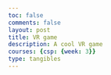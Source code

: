 ```yaml
---
toc: false
comments: false
layout: post
title: VR game
description: A cool VR game
courses: {csp: {week: 3}}
type: tangibles
---
```

<html>
<head>
<!DOCTYPE html>
<html>
<head>
    <meta name="viewport" content="width=device-width, user-scalable=no, minimum-scale=1.0, maximum-scale=1.0">
    <script src="https://aframe.io/releases/1.2.0/aframe.min.js"></script>
</head>
<body>
    <a-scene>
        <!-- Space background -->
        <a-sky src="space.jpg" radius="30"></a-sky>
 <!-- VR headset and hand controls -->
        <a-entity laser-controls="hand: right"></a-entity>
            <!-- Space-themed room with a locked door -->
        <a-box position="0 2 -5" scale="10 4 1" color="gray"></a-box>
        <a-box position="5 2 -5" scale="1 4 10" color="gray"></a-box>
        <a-box position="-5 2 -5" scale="1 4 10" color="gray"></a-box>
            <!-- Door (locked at first) -->
        <a-box id="door" position="0 2 -5.5" scale="2 4 0.1" color="brown" clickable></a-box>
        
<!-- Key (hidden in the room) -->
<a-sphere id="key" position="0 2 -3" radius="0.1" color="gold" clickable></a-sphere>
                <!-- Camera and cursor for interaction -->
        <a-entity camera look-controls>
            <a-cursor id="cursor" raycaster="objects: [clickable]"></a-cursor>
        </a-entity>
        
<!-- Event listeners to handle interactions -->
<script>
            const cursor = document.querySelector('#cursor');
            const door = document.querySelector('#door');
            const key = document.querySelector('#key');
            let doorLocked = true;

            cursor.addEventListener('click', () => {
                if (key.getAttribute('position').distanceTo(cursor.object3D.getWorldPosition(new THREE.Vector3())) < 0.2) {
                    // Player has picked up the key
                    key.setAttribute('visible', false);
                    doorLocked = false;
                } else if (!doorLocked) {
                    // Player can open the door if it's unlocked
                    alert('You escaped the room!');
                }
            });
        </script>
</a-scene>
</body>
</html>
